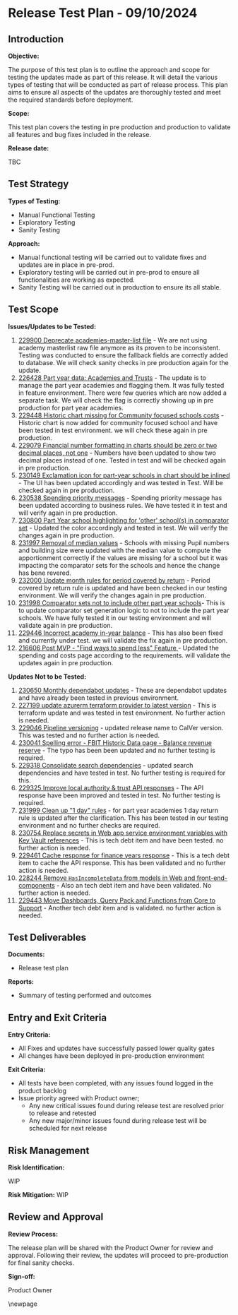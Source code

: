 ﻿# Release Test Plan - 09/10/2024

## Introduction
**Objective:**

The purpose of this test plan is to outline the approach and scope for testing the updates made as part of this release.
It will detail the various types of testing that will be conducted as part of release process. This plan aims to ensure
all aspects of the updates are thoroughly tested and meet the required standards before deployment.

**Scope:**

This test plan covers the testing in pre production and production to validate all features and bug fixes included in the release.

**Release date:**

TBC

## Test Strategy
**Types of Testing:**

- Manual Functional Testing
- Exploratory Testing
- Sanity Testing

**Approach:**

- Manual functional testing will be carried out to validate fixes and updates are in place in pre-prod.
- Exploratory testing will be carried out in pre-prod to ensure all functionalities are working as expected.
- Sanity Testing will be carried out in production to ensure its all stable. 
## Test Scope
**Issues/Updates to be Tested:**
1. [229900 Deprecate academies-master-list file](https://dev.azure.com/dfe-ssp/s198-DfE-Benchmarking-service/_workitems/edit/229900) - We are not using academy masterlist raw file anymore as its proven to be inconsistent. Testing was conducted to ensure the fallback fields are correctly added to database. We will check sanity checks in pre production again for the update.
2. [226428 Part year data: Academies and Trusts](https://dev.azure.com/dfe-ssp/s198-DfE-Benchmarking-service/_workitems/edit/226428) - The update is to manage the part year academies and flagging them. It was fully tested in feature environment. There were few queries which are now added a separate task. We will check the flag is correctly showing up in pre production for part year academies. 
3. [229448 Historic chart missing for Community focused schools costs](https://dev.azure.com/dfe-ssp/s198-DfE-Benchmarking-service/_workitems/edit/229448) - Historic chart is now added for community focused school and have been tested in test environment. we will check these again in pre production. 
4. [229079 Financial number formatting in charts should be zero or two decimal places, not one](https://dev.azure.com/dfe-ssp/s198-DfE-Benchmarking-service/_workitems/edit/229079) - Numbers have been updated to show two decimal places instead of one. Tested in test and will be checked again in pre production. 
5. [230149 Exclamation icon for part-year schools in chart should be inlined](https://dev.azure.com/dfe-ssp/s198-DfE-Benchmarking-service/_workitems/edit/230149) - The UI has been updated accordingly and was tested in Test. Will be checked again in pre production. 
6. [230538 Spending priority messages](https://dev.azure.com/dfe-ssp/s198-DfE-Benchmarking-service/_workitems/edit/230538) - Spending priority message has been updated according to business rules. We have tested it in test and will verify again in pre production. 
7. [230800 Part Year school highlighting for 'other' school(s) in comparator set](https://dev.azure.com/dfe-ssp/s198-DfE-Benchmarking-service/_workitems/edit/230800) - Updated the color accordingly and tested in test. We will verify the changes again in pre production. 
8. [231997 Removal of median values](https://dev.azure.com/dfe-ssp/s198-DfE-Benchmarking-service/_workitems/edit/231997) - Schools with missing Pupil numbers and building size were updated with the median value to compute the apportionment correctly if the values are missing for a school but it was impacting the comparator sets for the schools and hence the change has bene revered. 
9. [232000 Update month rules for period covered by return](https://dev.azure.com/dfe-ssp/s198-DfE-Benchmarking-service/_workitems/edit/232000) - Period covered by return rule is updated and have been checked in our testing environment. We will verify the changes again in pre production.  
10. [231998 Comparator sets not to include other part year schools](https://dev.azure.com/dfe-ssp/s198-DfE-Benchmarking-service/_workitems/edit/231998)- This is to update comparator set generation logic to not to include the part year schools. We have fully tested it in our testing environment and will validate again in pre production.
11. [229446 Incorrect academy in-year balance](https://dfe-ssp.visualstudio.com/s198-DfE-Benchmarking-service/_workitems/edit/229446) - This has also been fixed and currently under test. we will validate the fix again in pre production.
12. [216606 Post MVP - "Find ways to spend less" Feature ](https://dfe-ssp.visualstudio.com/s198-DfE-Benchmarking-service/_workitems/edit/216606) - Updated the spending and costs page according to the requirements. will validate the updates again in pre production.

**Updates Not to be Tested:**

1. [230650 Monthly dependabot updates](https://dev.azure.com/dfe-ssp/s198-DfE-Benchmarking-service/_workitems/edit/230656) - These are dependabot updates and have already been tested in previous environment.
2. [227199 update azurerm terraform provider to latest version](https://dev.azure.com/dfe-ssp/s198-DfE-Benchmarking-service/_workitems/edit/227199) - This is terraform update and was tested in test environment. No further action is needed. 
3. [229046 Pipeline versioning](https://dev.azure.com/dfe-ssp/s198-DfE-Benchmarking-service/_workitems/edit/229406) - updated release name to CalVer version. This was tested and no further action is needed. 
4. [230041 Spelling error - FBIT Historic Data page - Balance revenue reserve](https://dev.azure.com/dfe-ssp/s198-DfE-Benchmarking-service/_workitems/edit/230041) - The typo has been been updated and no further testing is required. 
5. [229318 Consolidate search dependencies](https://dev.azure.com/dfe-ssp/s198-DfE-Benchmarking-service/_workitems/edit/229318) - updated search dependencies and have tested in test. No further testing is required for this. 
6. [229325 Improve local authority & trust API responses](https://dev.azure.com/dfe-ssp/s198-DfE-Benchmarking-service/_workitems/edit/229325) - The API response have been improved and tested in test. No further testing is required.
7. [231999 Clean up "1 day" rules](https://dev.azure.com/dfe-ssp/s198-DfE-Benchmarking-service/_workitems/edit/231999) - for part year academies 1 day return rule is updated after the clarification. This has been tested in our testing environment and no further checks are required.
8. [230754 Replace secrets in Web app service environment variables with Key Vault references](https://dfe-ssp.visualstudio.com/s198-DfE-Benchmarking-service/_workitems/edit/230754) - This is tech debt item and have been tested. no further action is needed.
9. [229461 Cache response for finance years response](https://dfe-ssp.visualstudio.com/s198-DfE-Benchmarking-service/_workitems/edit/229461) - This is a tech debt item to cache the API response. This has been validated and no further action is needed.
10. [228244 Remove `HasIncompleteData` from models in Web and front-end-components](https://dfe-ssp.visualstudio.com/s198-DfE-Benchmarking-service/_workitems/edit/228244) - Also an tech debt item and have been validated. No further action is needed.
11. [229443 Move Dashboards, Query Pack and Functions from Core to Support](https://dfe-ssp.visualstudio.com/s198-DfE-Benchmarking-service/_workitems/edit/229443) - Another tech debt item and is validated. no further action is needed. 

## Test Deliverables
**Documents:**

- Release test plan

**Reports:**

- Summary of testing performed and outcomes


## Entry and Exit Criteria
**Entry Criteria:**

- All Fixes and updates have successfully passed lower quality gates
- All changes have been deployed in pre-production environment

**Exit Criteria:**

- All tests have been completed, with any issues found logged in the product backlog
- Issue priority agreed with Product owner;
    - Any new critical issues found during release test are resolved prior to release and retested
    - Any new major/minor issues found during release test will be scheduled for next release

## Risk Management
**Risk Identification:**

WIP

**Risk Mitigation:**
WIP

## Review and Approval
**Review Process:**

The release plan will be shared with the Product Owner for review and approval. Following their review, the updates will
proceed to pre-production for final sanity checks.

**Sign-off:**

Product Owner

\newpage